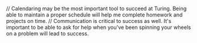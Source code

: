 // Calendaring may be the most important tool to succeed at Turing. Being able to maintain a proper schedule will help me complete homework and projects on time.
// Communication is critical to success as well. It's important to be able to ask for help when you've been spinning your wheels on a problem will lead to success.
